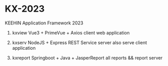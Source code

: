 # KX-2023 
KEEHIN Application Framework 2023

1.  kxview	    Vue3 + PrimeVue + Axios
    client web application 

2.  kxserv		NodeJS + Express
    REST Service server also serve client application

3.  kxreport    Springboot + Java + JasperReport
    all reports && report server